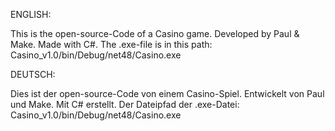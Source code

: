 ENGLISH:

This is the open-source-Code of a Casino game. Developed by Paul & Make. Made with C#.
The .exe-file is in this path: Casino_v1.0/bin/Debug/net48/Casino.exe


DEUTSCH:

Dies ist der open-source-Code von einem Casino-Spiel. Entwickelt von Paul und Make. Mit C# erstellt.
Der Dateipfad der .exe-Datei: Casino_v1.0/bin/Debug/net48/Casino.exe
